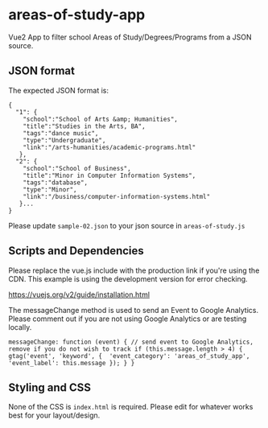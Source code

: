 # areas-of-study-app
Vue2 App to filter school Areas of Study/Degrees/Programs from a JSON source.

## JSON format

The expected JSON format is:

```
{
  "1": {
    "school":"School of Arts &amp; Humanities",
    "title":"Studies in the Arts, BA",
    "tags":"dance music",
    "type":"Undergraduate",
    "link":"/arts-humanities/academic-programs.html"
   },
  "2": {
    "school":"School of Business",
    "title":"Minor in Computer Information Systems",
    "tags":"database",
    "type":"Minor",
    "link":"/business/computer-information-systems.html"
   }...
}
```

Please update `sample-02.json` to your json source in `areas-of-study.js`

## Scripts and Dependencies

Please replace the vue.js include with the production link if you're using the CDN. This example is using the development version for error checking.

https://vuejs.org/v2/guide/installation.html

The messageChange method is used to send an Event to Google Analytics. Please comment out if you are not using Google Analytics or are testing locally.

`messageChange: function (event) {
    // send event to Google Analytics, remove if you do not wish to track
    if (this.message.length > 4) {
        gtag('event', 'keyword', { 
            'event_category': 'areas_of_study_app', 
            'event_label': this.message
        });
    }
}
`

## Styling and CSS

None of the CSS is `index.html` is required. Please edit for whatever works best for your layout/design.

